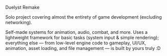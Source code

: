 Duelyst Remake

Solo project covering almost the entirety of game development (excluding networking).

Self-made systems for animation, audio, combat, and more.
Uses a lightweight framework for basic tasks (system input & simple rendering); everything else — from low-level engine code to gameplay, UI/UX, animation, asset loading, and file management — is built by yours truly :D

